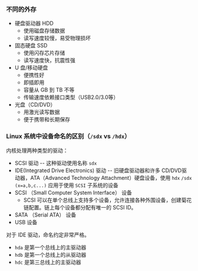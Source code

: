 ### 不同的外存
- 硬盘驱动器 HDD
	- 使用磁盘存储数据
	- 读写速度较慢，易受物理损坏
- 固态硬盘 SSD
	- 使用闪存芯片存储
	- 读写速度快，抗震性强
- U 盘/移动硬盘
	- 便携性好
	- 即插即用
	- 容量从 GB 到 TB 不等
	- 传输速度依赖接口类型（USB2.0/3.0等）
- 光盘（CD/DVD）
	- 用激光读写数据
	- 便于携带和长期保存

### Linux 系统中设备命名的区别（`/sdx` vs `/hdx`）
内核处理两种类型的驱动：
- SCSI 驱动 -- 这种驱动使用名称 `sdx`
- IDE(Integrated Drive Electronics) 驱动 -- 旧硬盘驱动器和许多 CD/DVD驱动器，ATA（Advanced Technology Attachment）硬盘设备，使用 `hdx`
`/sdx (x=a,b,c...)` 应用于使用 `SCSI` 子系统的设备
- SCSI （Small Computer System Interface） 设备
	- SCSI 可以在单个总线上支持多个设备，允许连接各种外围设备，创建菊花链配置。链上每个设备都分配有唯一的 SCSI ID。
- SATA （Serial ATA） 设备
- USB 设备

对于 IDE 驱动，命名约定非常严格。
- `hda` 是第一个总线上的主驱动器
- `hdb` 是第一个总线上的从驱动器
- `hdc` 是第三总线上的主驱动器
